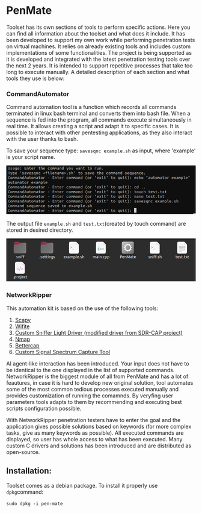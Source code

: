 # PenMate
<p>Toolset has its own sections of tools to perform specific actions. Here you can find all information about the toolset and what does it include. It has been developed to support my own work while performing penetration tests on virtual machines. It relies on already existing tools and includes custom implementations of some functionalities. The project is being supported as it is developed and integrated with the latest penetration testing tools over the next 2 years. It is intended to support repetitive processes that take too long to execute manually. A detailed description of each section and what tools they use is below:</p>
<h3>CommandAutomator</h3>
<p>Command automation tool is a function which records all commands terminated in linux bash terminal and converts them into bash file. When a sequence is fed into the program, all commands execute simultaneously in real time. It allows creating a script and adapt it to specific cases. It is possible to interact with other pentesting applications, as they also interact with the user thanks to bash.</p>
<p>To save your sequence type: <code>savesqnc example.sh</code> as input, where 'example' is your script name.</p>

![Screenshot](Screenshots/automatorExample.png)

<p>The output file <code>example.sh</code> and <code>test.txt</code>(created by touch command) are stored in desired directory.</p>

![Screenshot](Screenshots/AutomatorFiles.png)
<h3>NetworkRipper</h3>
<p>This automation kit is based on the use of the following tools:</p>
<ol>
  <li><a href="https://www.scapy.net">Scapy</a></li>
  <li><a href="https://github.com/derv82/wifite?tab=readme-ov-file">Wifite</a></li>
  <li><a href="https://github.com/csshark/sdr-cap/tree/main">Custom Sniffer Light Driver (modified driver from SDR-CAP project)</a></li>
  <li><a href="https://nmap.org/">Nmap</a></li>
  <li><a href="https://www.bettercap.org/">Bettercap</a></li>
  <li><a href="">Custom Signal Spectrum Capture Tool</a></li>
</ol>
<p>AI agent-like interaction has been introduced. Your input does not have to be identical to the one displayed in the list of supported commands. NetworkRipper is the biggest module of all from PenMate and has a lot of feautures, in case it is hard to develop new original solution, tool automates some of the most common tedious processes executed manually and provides customization of running the comamnds. By veryfing user parameters tools adapts to them by recommending and executing best scripts configuration possible.</p>
<p>With NetworkRipper penetration testers have to enter the goal and the application gives possible solutions based on keywords (for more complex tasks, give as many keywords as possible). All executed commands are displayed, so user has whole access to what has been executed. Many custom C drivers and solutions has been introduced and are distributed as open-source. </p>
<h2>Installation:</h2>
<p>Toolset comes as a debian package. To install it properly use <code>dpkg</code>command:</p>
<pre><code>sudo dpkg -i pen-mate</code></pre>

